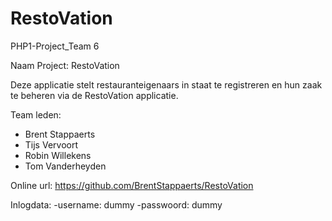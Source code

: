 # RestoVation
PHP1-Project_Team 6

Naam Project: RestoVation

Deze applicatie stelt restauranteigenaars in staat te registreren en hun zaak te beheren via de RestoVation applicatie.


Team leden:
- Brent Stappaerts
- Tijs Vervoort
- Robin Willekens
- Tom Vanderheyden

Online url: https://github.com/BrentStappaerts/RestoVation

Inlogdata:
-username: dummy
-passwoord: dummy

